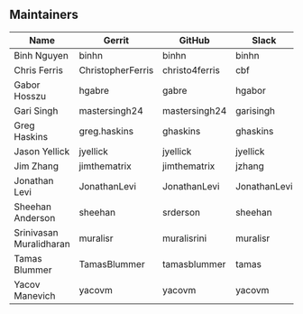 ## Maintainers

| Name | Gerrit | GitHub | Slack | email |
|---|---|---|---|---|
| Binh Nguyen | binhn | binhn | binhn | binhn@us.ibm.com |
| Chris Ferris | ChristopherFerris | christo4ferris | cbf | chris.ferris@gmail.com |
| Gabor Hosszu | hgabre | gabre | hgabor | gabor@digitalasset.com |
| Gari Singh | mastersingh24 | mastersingh24 | garisingh | gari.r.singh@gmail.com |
| Greg Haskins | greg.haskins | ghaskins | ghaskins | gregory.haskins@gmail.com |
| Jason Yellick | jyellick | jyellick | jyellick | jyellick@us.ibm.com |
| Jim Zhang | jimthematrix | jimthematrix | jzhang | jim_the_matrix@hotmail.com |
| Jonathan Levi | JonathanLevi | JonathanLevi | JonathanLevi | jonathan@hacera.com |
| Sheehan Anderson | sheehan | srderson | sheehan | sranderson@gmail.com |
| Srinivasan Muralidharan | muralisr | muralisrini | muralisr | muralisr@us.ibm.com |
| Tamas Blummer | TamasBlummer | tamasblummer | tamas | tamas@digitalasset.com |
| Yacov Manevich | yacovm | yacovm | yacovm | yacovm@il.ibm.com |

